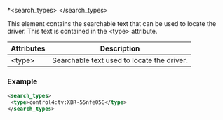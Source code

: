 
*\<search\_types\> \</search\_types\>

This element contains the searchable text that can be used to locate the driver. This text is contained in the \<type\> attribute.


| Attributes | Description |
| --- | --- |
| \<type\> | Searchable text used to locate the driver. |

### Example

```xml
<search_types>
 <type>control4:tv:XBR-55nfe05G</type>
</search_types>
```
